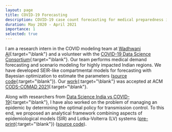 ```yaml
---
layout: page
title: COVID-19 Forecasting
description: COVID-19 case count forecasting for medical preparedness in highly impacted Indian districts.
duration: May 2020 - April 2021
importance: 1
selected: true
---
```


I am a research intern in the COVID modeling team at [Wadhwani AI](https://www.wadhwaniai.org/){:target="\blank"} and a volunteer with the [COVID-19 Data Science Consortium](https://www.covid19datascienceconsortium.org/){:target="\blank"}. Our team performs medical demand forecasting and scenario modeling for highly impacted Indian regions. We have developed SEIR-like compartmental models for forecasting with Bayesian optimization to estimate the parameters ([source code](https://github.com/dsindiavscovid/covid19-india/tree/staging){:target="\blank"}). Our [work](https://www.medrxiv.org/content/early/2020/10/27/2020.10.19.20215293){:target="\blank"} was accepted at ACM [CODS-COMAD 2021](https://cods-comad.in/index.html){:target="\blank"}. 

Along with researchers from [Data Science India vs COVID-19](https://dsindiavscovid.org/){:target="\blank"}, I have also worked on the problem of managing an epidemic by determining the optimal policy for transmission control. To this end, we proposed an analytical framework combining aspects of epidemiological models (SIR) and Lotka-Volterra (LV) systems ([pre-print](https://www.medrxiv.org/content/early/2020/11/13/2020.11.10.20211995){:target="\blank"}) ([source code](https://github.com/dsindiavscovid/CoSIR)).
